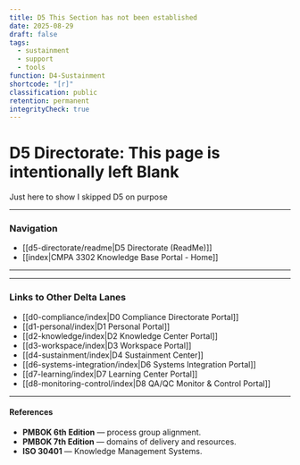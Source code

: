 ```yaml
---
title: D5 This Section has not been established
date: 2025-08-29
draft: false
tags:
  - sustainment
  - support
  - tools
function: D4-Sustainment
shortcode: "[r]"
classification: public
retention: permanent
integrityCheck: true
---
```

# D5 Directorate: This page is intentionally left Blank

Just here to show I skipped D5 on purpose

---
### Navigation

- [[d5-directorate/readme|D5 Directorate (ReadMe)]]
- [[index|CMPA 3302 Knowledge Base Portal - Home]]

---

---
### Links to Other Delta Lanes  

- [[d0-compliance/index|D0 Compliance Directorate Portal]]
- [[d1-personal/index|D1 Personal Portal]]  
- [[d2-knowledge/index|D2 Knowledge Center Portal]]
- [[d3-workspace/index|D3 Workspace Portal]] 
- [[d4-sustainment/index|D4 Sustainment Center]]  
- [[d6-systems-integration/index|D6 Systems Integration Portal]]  
- [[d7-learning/index|D7 Learning Center Portal]]  
- [[d8-monitoring-control/index|D8 QA/QC Monitor & Control Portal]]  
---
#### **References**  

- **PMBOK 6th Edition** — process group alignment.  
- **PMBOK 7th Edition** — domains of delivery and resources.  
- **ISO 30401** — Knowledge Management Systems.  

